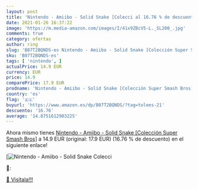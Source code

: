 ```yaml
---
layout: post
title: 'Nintendo - Amiibo - Solid Snake [Colecci al 16.76 % de descuento'
date: 2021-01-26 16:37:22
image: 'https://m.media-amazon.com/images/I/41x9ZBcV5-L._SL200_.jpg'
comments: true
category: ofertas
author: ring
slug: 'B07T2BQNDS-es Nintendo - Amiibo - Solid Snake [Colección Super Smash Bros]'
sku: 'B07T2BQNDS-es'
tags: [ 'nintendo', ]
actualPrice: 14.9 EUR
currency: EUR
price: 14.9
comparePrice: 17.9 EUR
prodname: 'Nintendo - Amiibo - Solid Snake [Colección Super Smash Bros]'
country: 'es'
flag: '🇪🇸'
buyurl: 'https://www.amazon.es/dp/B07T2BQNDS/?tag=tolees-21'
descuento: '16.76'
average: '14.8751612903225'
---
```


Ahora mismo tienes [Nintendo - Amiibo - Solid Snake [Colección Super Smash Bros]](https://www.amazon.es/dp/B07T2BQNDS/?tag=tolees-21) a 14.9 EUR (original: 17.9 EUR) (16.76 %  de descuento) en el siguiente enlace!

[![Nintendo - Amiibo - Solid Snake [Colecci](https://m.media-amazon.com/images/I/41x9ZBcV5-L._SL200_.jpg)](https://www.amazon.es/dp/B07T2BQNDS/?tag=tolees-21)

🔎:


[🛒 Visítala!!!](https://www.amazon.es/dp/B07T2BQNDS/?tag=tolees-21)
